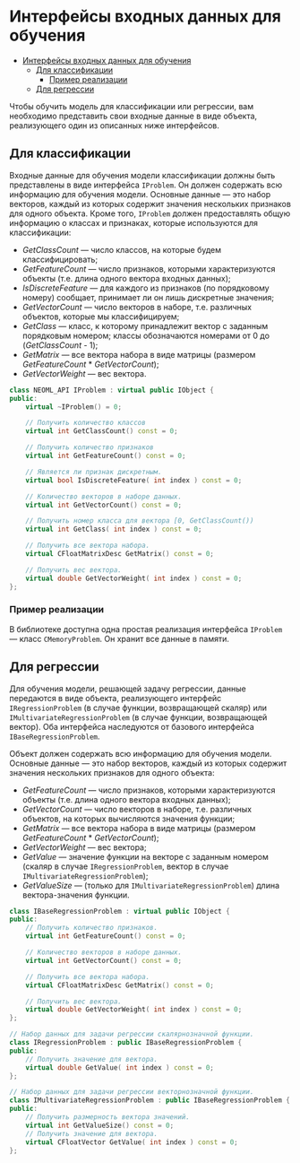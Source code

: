 # Интерфейсы входных данных для обучения

<!-- TOC -->

- [Интерфейсы входных данных для обучения](#интерфейсы-входных-данных-для-обучения)
	- [Для классификации](#для-классификации)
		- [Пример реализации](#пример-реализации)
	- [Для регрессии](#для-регрессии)

<!-- /TOC -->

Чтобы обучить модель для классификации или регрессии, вам необходимо представить свои входные данные в виде объекта, реализующего один из описанных ниже интерфейсов.

## Для классификации

Входные данные для обучения модели классификации должны быть представлены в виде интерфейса `IProblem`. Он должен содержать всю информацию для обучения модели. Основные данные — это набор векторов, каждый из которых содержит значения нескольких признаков для одного объекта. Кроме того, `IProblem` должен предоставлять общую информацию о классах и признаках, которые используются для классификации:

- *GetClassCount* — число классов, на которые будем классифицировать;
- *GetFeatureCount* — число признаков, которыми характеризуются объекты (т.е. длина одного вектора входных данных);
- *IsDiscreteFeature* — для каждого из признаков (по порядковому номеру) сообщает, принимает ли он лишь дискретные значения;
- *GetVectorCount* — число векторов в наборе, т.е. различных объектов, которые мы классифицируем;
- *GetClass* — класс, к которому принадлежит вектор с заданным порядковым номером; классы обозначаются номерами от 0 до (*GetClassCount* - 1);
- *GetMatrix* — все вектора набора в виде матрицы (размером *GetFeatureCount* * *GetVectorCount*);
- *GetVectorWeight* — вес вектора.

```c++
class NEOML_API IProblem : virtual public IObject {
public:
	virtual ~IProblem() = 0;

	// Получить количество классов
	virtual int GetClassCount() const = 0;

	// Получить количество признаков
	virtual int GetFeatureCount() const = 0;

	// Является ли признак дискретным.
	virtual bool IsDiscreteFeature( int index ) const = 0;

	// Количество векторов в наборе данных.
	virtual int GetVectorCount() const = 0;

	// Получить номер класса для вектора [0, GetClassCount())
	virtual int GetClass( int index ) const = 0;

	// Получить все вектора набора.
	virtual CFloatMatrixDesc GetMatrix() const = 0;

	// Получить вес вектора.
	virtual double GetVectorWeight( int index ) const = 0;
};
```

### Пример реализации

В библиотеке доступна одна простая реализация интерфейса `IProblem` — класс `CMemoryProblem`. Он хранит все данные в памяти.


## Для регрессии

Для обучения модели, решающей задачу регрессии, данные передаются в виде объекта, реализующего интерфейс `IRegressionProblem` (в случае функции, возвращающей скаляр) или `IMultivariateRegressionProblem` (в случае функции, возвращающей вектор). Оба интерфейса наследуются от базового интерфейса `IBaseRegressionProblem`.

Объект должен содержать всю информацию для обучения модели. Основные данные — это набор векторов, каждый из которых содержит значения нескольких признаков для одного объекта:

- *GetFeatureCount* — число признаков, которыми характеризуются объекты (т.е. длина одного вектора входных данных);
- *GetVectorCount* — число векторов в наборе, т.е. различных объектов, на которых вычисляются значения функции;
- *GetMatrix* — все вектора набора в виде матрицы (размером *GetFeatureCount* * *GetVectorCount*);
- *GetVectorWeight* — вес вектора;
- *GetValue* — значение функции на векторе с заданным номером (скаляр в случае `IRegressionProblem`, вектор в случае `IMultivariateRegressionProblem`);
- *GetValueSize* — (только для `IMultivariateRegressionProblem`) длина вектора-значения функции.

```c++
class IBaseRegressionProblem : virtual public IObject {
public:
	// Получить количество признаков.
	virtual int GetFeatureCount() const = 0;

	// Количество векторов в наборе данных.
	virtual int GetVectorCount() const = 0;

	// Получить все вектора набора.
	virtual CFloatMatrixDesc GetMatrix() const = 0;

	// Получить вес вектора.
	virtual double GetVectorWeight( int index ) const = 0;
};

// Набор данных для задачи регрессии скалярнозначной функции.
class IRegressionProblem : public IBaseRegressionProblem {
public:
	// Получить значение для вектора.
	virtual double GetValue( int index ) const = 0;
};

// Набор данных для задачи регрессии векторнозначной функции.
class IMultivariateRegressionProblem : public IBaseRegressionProblem {
public:
	// Получить размерность вектора значений.
	virtual int GetValueSize() const = 0;
	// Получить значение для вектора.
	virtual CFloatVector GetValue( int index ) const = 0;
};
```
